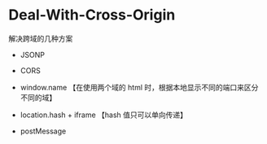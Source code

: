 # Deal-With-Cross-Origin

解决跨域的几种方案

- JSONP

- CORS

- window.name 【在使用两个域的 html 时，根据本地显示不同的端口来区分不同的域】

- location.hash + iframe 【hash 值只可以单向传递】

- postMessage
